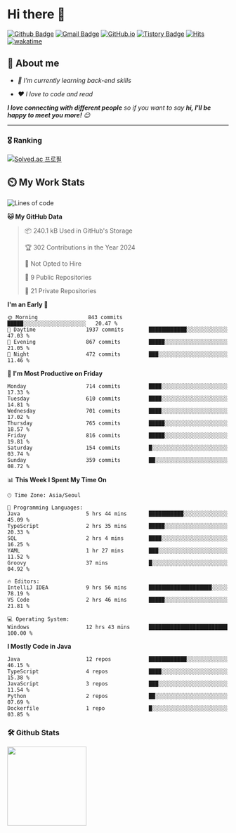 # Hi there 👋
[![Github Badge](https://img.shields.io/badge/-uiw6unoh-grey?style=flat&logo=github&logoColor=white&link=https://github.com/uiw6unoh/)](https://www.github.com/uiw6unoh/) 
[![Gmail Badge](https://img.shields.io/badge/-uiw6unoh@naver.com-c14438?style=flat&logo=Gmail&logoColor=white&link=mailto:uiw6unoh@naver.com)](mailto:uiw6unoh@naver.com) 
[![GitHub.io](https://img.shields.io/badge/GitHub.io-orange?style=flat&logoColor=white)](https://uiw6unoh.github.io/)
[![Tistory Badge](https://img.shields.io/badge/Tech%20Blog-yellow?style=flat&logoColor=white)](https://www.uiw6unoh.com/)
[![Hits](https://hits.seeyoufarm.com/api/count/incr/badge.svg?url=https%3A%2F%2Fgithub.com%2Fuiw6unoh&count_bg=%2379C83D&title_bg=%23555555&icon=&icon_color=%23E7E7E7&title=hits&edge_flat=false)](https://hits.seeyoufarm.com)
[![wakatime](https://wakatime.com/badge/user/54252e40-b19e-45e1-9ec9-fb1c5a26c628.svg)](https://wakatime.com/@54252e40-b19e-45e1-9ec9-fb1c5a26c628)
<!-- [![Portfolio Badge](https://img.shields.io/badge/portfolio-web-blue?style=flat&link=https://github.com/uiw6unoh/)](https://github.com/uiw6unoh/)  -->

## 💬 About me
<em>
 
- 🌱 I’m currently learning back-end skills
 
- ❤️ I love to code and read
</em>

<em><b>I love connecting with different people</b> so if you want to say <b>hi, I'll be happy to meet you more!</b> 😊</em>

---
### 🎖️ Ranking
[![Solved.ac 프로필](http://mazassumnida.wtf/api/v2/generate_badge?boj=uiw6unoh)](https://www.acmicpc.net/user/uiw6unoh)

## ⏲️ My Work Stats
<!--[![uiw6unoh's wakatime stats](https://github-readme-stats.vercel.app/api/wakatime?username=uiw6unoh)]-->

<!--START_SECTION:waka-->
![Lines of code](https://img.shields.io/badge/From%20Hello%20World%20I%27ve%20Written-3.0%20million%20lines%20of%20code-blue)

**🐱 My GitHub Data** 

> 📦 240.1 kB Used in GitHub's Storage 
 > 
> 🏆 302 Contributions in the Year 2024
 > 
> 🚫 Not Opted to Hire
 > 
> 📜 9 Public Repositories 
 > 
> 🔑 21 Private Repositories 
 > 
**I'm an Early 🐤** 

```text
🌞 Morning                843 commits         █████░░░░░░░░░░░░░░░░░░░░   20.47 % 
🌆 Daytime                1937 commits        ████████████░░░░░░░░░░░░░   47.03 % 
🌃 Evening                867 commits         █████░░░░░░░░░░░░░░░░░░░░   21.05 % 
🌙 Night                  472 commits         ███░░░░░░░░░░░░░░░░░░░░░░   11.46 % 
```
📅 **I'm Most Productive on Friday** 

```text
Monday                   714 commits         ████░░░░░░░░░░░░░░░░░░░░░   17.33 % 
Tuesday                  610 commits         ████░░░░░░░░░░░░░░░░░░░░░   14.81 % 
Wednesday                701 commits         ████░░░░░░░░░░░░░░░░░░░░░   17.02 % 
Thursday                 765 commits         █████░░░░░░░░░░░░░░░░░░░░   18.57 % 
Friday                   816 commits         █████░░░░░░░░░░░░░░░░░░░░   19.81 % 
Saturday                 154 commits         █░░░░░░░░░░░░░░░░░░░░░░░░   03.74 % 
Sunday                   359 commits         ██░░░░░░░░░░░░░░░░░░░░░░░   08.72 % 
```


📊 **This Week I Spent My Time On** 

```text
🕑︎ Time Zone: Asia/Seoul

💬 Programming Languages: 
Java                     5 hrs 44 mins       ███████████░░░░░░░░░░░░░░   45.09 % 
TypeScript               2 hrs 35 mins       █████░░░░░░░░░░░░░░░░░░░░   20.33 % 
SQL                      2 hrs 4 mins        ████░░░░░░░░░░░░░░░░░░░░░   16.25 % 
YAML                     1 hr 27 mins        ███░░░░░░░░░░░░░░░░░░░░░░   11.52 % 
Groovy                   37 mins             █░░░░░░░░░░░░░░░░░░░░░░░░   04.92 % 

🔥 Editors: 
IntelliJ IDEA            9 hrs 56 mins       ████████████████████░░░░░   78.19 % 
VS Code                  2 hrs 46 mins       █████░░░░░░░░░░░░░░░░░░░░   21.81 % 

💻 Operating System: 
Windows                  12 hrs 43 mins      █████████████████████████   100.00 % 
```

**I Mostly Code in Java** 

```text
Java                     12 repos            ████████████░░░░░░░░░░░░░   46.15 % 
TypeScript               4 repos             ████░░░░░░░░░░░░░░░░░░░░░   15.38 % 
JavaScript               3 repos             ███░░░░░░░░░░░░░░░░░░░░░░   11.54 % 
Python                   2 repos             ██░░░░░░░░░░░░░░░░░░░░░░░   07.69 % 
Dockerfile               1 repo              █░░░░░░░░░░░░░░░░░░░░░░░░   03.85 % 
```




<!--END_SECTION:waka-->

### 🛠️ Github Stats <br/>
<p>
  <img height="180em" src="https://github-readme-stats-git-masterrstaa-rickstaa.vercel.app/api?username=uiw6unoh&show_icons=true&include_all_commits=true">
 <!--
  <img height="180em" src="https://github-readme-stats-git-masterrstaa-rickstaa.vercel.app/api/top-langs/?username=uiw6unoh&layout=compact">
 -->
</p>

